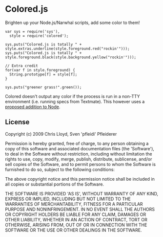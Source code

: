 # Colored.js

Brighten up your Node.js/Narwhal scripts, add some color to them!

    var sys = require('sys'),
      style = require('colored');

    sys.puts("Colored.js is totally " + style.extras.underline(style.foreground.red("rockin'")));
    sys.puts("Colored.js is totally " + style.foreground.black(style.background.yellow("rockin'")));

    // Extra credit
    for(var f in style.foreground) {
      String.prototype[f] = style[f];
    }

    sys.puts("greener grass!".green());

Colored doesn't output any color if the process is run in a non-TTY environment (i.e. running specs from Textmate). This however uses a [proposed addition to Node](http://github.com/chrislloyd/node/commit/d5a439c4d99a904ac9bf52c458682891cce5ccc6).

## License

Copyright (c) 2009 Chris Lloyd, Sven 'pfleidi' Pfleiderer

Permission is hereby granted, free of charge, to any person obtaining a copy of this software and associated documentation files (the 'Software'), to deal in the Software without restriction, including without limitation the rights to use, copy, modify, merge, publish, distribute, sublicense, and/or sell copies of the Software, and to permit persons to whom the Software is furnished to do so, subject to the following conditions:

The above copyright notice and this permission notice shall be included in all copies or substantial portions of the Software.

THE SOFTWARE IS PROVIDED 'AS IS', WITHOUT WARRANTY OF ANY KIND, EXPRESS OR IMPLIED, INCLUDING BUT NOT LIMITED TO THE WARRANTIES OF MERCHANTABILITY, FITNESS FOR A PARTICULAR PURPOSE AND NONINFRINGEMENT. IN NO EVENT SHALL THE AUTHORS OR COPYRIGHT HOLDERS BE LIABLE FOR ANY CLAIM, DAMAGES OR OTHER LIABILITY, WHETHER IN AN ACTION OF CONTRACT, TORT OR OTHERWISE, ARISING FROM, OUT OF OR IN CONNECTION WITH THE SOFTWARE OR THE USE OR OTHER DEALINGS IN THE SOFTWARE.
